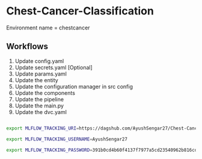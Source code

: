 # Chest-Cancer-Classification

Environment name = chestcancer

## Workflows

1. Update config.yaml
2. Update secrets.yaml [Optional]
3. Update params.yaml
4. Update the entity
5. Update the configuration manager in src config
6. Update the components
7. Update the pipeline 
8. Update the main.py
9. Update the dvc.yaml


```bash

export MLFLOW_TRACKING_URI=https://dagshub.com/AyushSengar27/Chest-Cancer-Classification.mlflow

export MLFLOW_TRACKING_USERNAME=AyushSengar27

export MLFLOW_TRACKING_PASSWORD=391b0cd4b60f4137f7977a5cd23540962b816cd7

```